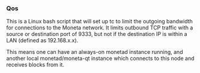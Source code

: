 ### Qos ###

This is a Linux bash script that will set up tc to limit the outgoing bandwidth for connections to the Moneta network. It limits outbound TCP traffic with a source or destination port of 9333, but not if the destination IP is within a LAN (defined as 192.168.x.x).

This means one can have an always-on monetad instance running, and another local monetad/moneta-qt instance which connects to this node and receives blocks from it.
